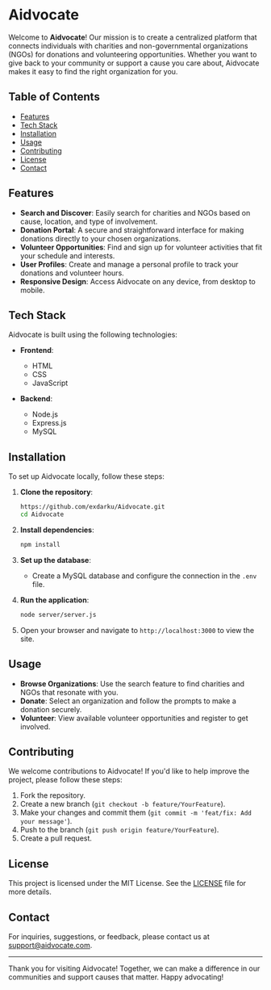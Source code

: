# Aidvocate

Welcome to **Aidvocate**! Our mission is to create a centralized platform that connects individuals with charities and non-governmental organizations (NGOs) for donations and volunteering opportunities. Whether you want to give back to your community or support a cause you care about, Aidvocate makes it easy to find the right organization for you.

## Table of Contents

- [Features](#features)
- [Tech Stack](#tech-stack)
- [Installation](#installation)
- [Usage](#usage)
- [Contributing](#contributing)
- [License](#license)
- [Contact](#contact)

## Features

- **Search and Discover**: Easily search for charities and NGOs based on cause, location, and type of involvement.
- **Donation Portal**: A secure and straightforward interface for making donations directly to your chosen organizations.
- **Volunteer Opportunities**: Find and sign up for volunteer activities that fit your schedule and interests.
- **User Profiles**: Create and manage a personal profile to track your donations and volunteer hours.
- **Responsive Design**: Access Aidvocate on any device, from desktop to mobile.

## Tech Stack

Aidvocate is built using the following technologies:

- **Frontend**: 
  - HTML
  - CSS
  - JavaScript

- **Backend**: 
  - Node.js
  - Express.js
  - MySQL

## Installation

To set up Aidvocate locally, follow these steps:

1. **Clone the repository**:
   ```bash
   https://github.com/exdarku/Aidvocate.git
   cd Aidvocate
   ```

2. **Install dependencies**:
   ```bash
   npm install
   ```

3. **Set up the database**:
   - Create a MySQL database and configure the connection in the `.env` file.

4. **Run the application**:
   ```bash
   node server/server.js
   ```

5. Open your browser and navigate to `http://localhost:3000` to view the site.

## Usage

- **Browse Organizations**: Use the search feature to find charities and NGOs that resonate with you.
- **Donate**: Select an organization and follow the prompts to make a donation securely.
- **Volunteer**: View available volunteer opportunities and register to get involved.

## Contributing

We welcome contributions to Aidvocate! If you'd like to help improve the project, please follow these steps:

1. Fork the repository.
2. Create a new branch (`git checkout -b feature/YourFeature`).
3. Make your changes and commit them (`git commit -m 'feat/fix: Add your message'`).
4. Push to the branch (`git push origin feature/YourFeature`).
5. Create a pull request.

## License

This project is licensed under the MIT License. See the [LICENSE](LICENSE) file for more details.

## Contact

For inquiries, suggestions, or feedback, please contact us at [support@aidvocate.com](mailto:support@aidvocate.com).

---

Thank you for visiting Aidvocate! Together, we can make a difference in our communities and support causes that matter. Happy advocating!